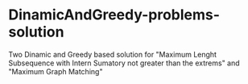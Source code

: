 # DinamicAndGreedy-problems-solution
Two Dinamic and Greedy based solution for "Maximum Lenght Subsequence with Intern Sumatory not greater than the extrems" and "Maximum Graph Matching" 
